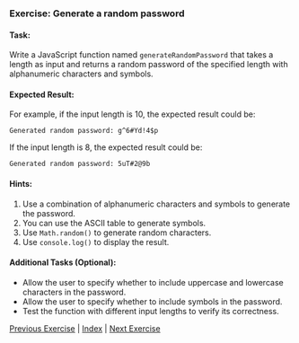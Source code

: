 ### Exercise: Generate a random password

#### Task:
Write a JavaScript function named `generateRandomPassword` that takes a length as input and returns a random password of the specified length with alphanumeric characters and symbols.

#### Expected Result:
For example, if the input length is 10, the expected result could be:
```
Generated random password: g^6#Yd!4$p
```
If the input length is 8, the expected result could be:
```
Generated random password: 5uT#2@9b
```

#### Hints:
1. Use a combination of alphanumeric characters and symbols to generate the password.
2. You can use the ASCII table to generate symbols.
3. Use `Math.random()` to generate random characters.
4. Use `console.log()` to display the result.

#### Additional Tasks (Optional):
- Allow the user to specify whether to include uppercase and lowercase characters in the password.
- Allow the user to specify whether to include symbols in the password.
- Test the function with different input lengths to verify its correctness.


[Previous Exercise](../18/README.md) | [Index](../../README.md) | [Next Exercise](../20/README.md)
